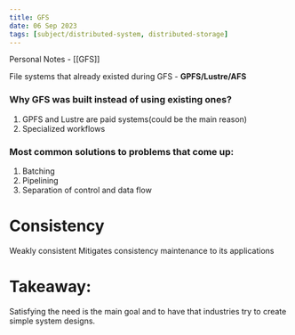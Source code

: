 ```yaml
---
title: GFS
date: 06 Sep 2023
tags: [subject/distributed-system, distributed-storage]
---
```

Personal Notes - [[GFS]]

File systems that already existed during GFS - **GPFS/Lustre/AFS**
### Why GFS was built instead of using existing ones?
1) GPFS and Lustre are paid systems(could be the main reason)
2) Specialized workflows

### Most common solutions to problems that come up:
1) Batching
2) Pipelining
3) Separation of control and data flow

# Consistency
Weakly consistent
Mitigates consistency maintenance to its applications

# Takeaway:
Satisfying the need is the main goal and to have that industries try to create simple system designs.